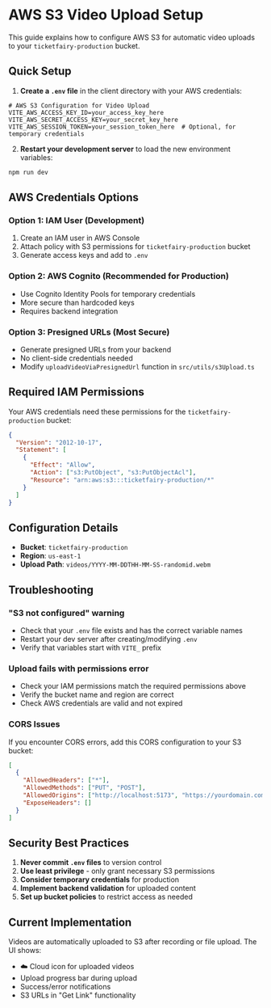 # AWS S3 Video Upload Setup

This guide explains how to configure AWS S3 for automatic video uploads to your `ticketfairy-production` bucket.

## Quick Setup

1. **Create a `.env` file** in the client directory with your AWS credentials:

```env
# AWS S3 Configuration for Video Upload
VITE_AWS_ACCESS_KEY_ID=your_access_key_here
VITE_AWS_SECRET_ACCESS_KEY=your_secret_key_here
VITE_AWS_SESSION_TOKEN=your_session_token_here  # Optional, for temporary credentials
```

2. **Restart your development server** to load the new environment variables:

```bash
npm run dev
```

## AWS Credentials Options

### Option 1: IAM User (Development)

1. Create an IAM user in AWS Console
2. Attach policy with S3 permissions for `ticketfairy-production` bucket
3. Generate access keys and add to `.env`

### Option 2: AWS Cognito (Recommended for Production)

- Use Cognito Identity Pools for temporary credentials
- More secure than hardcoded keys
- Requires backend integration

### Option 3: Presigned URLs (Most Secure)

- Generate presigned URLs from your backend
- No client-side credentials needed
- Modify `uploadVideoViaPresignedUrl` function in `src/utils/s3Upload.ts`

## Required IAM Permissions

Your AWS credentials need these permissions for the `ticketfairy-production` bucket:

```json
{
  "Version": "2012-10-17",
  "Statement": [
    {
      "Effect": "Allow",
      "Action": ["s3:PutObject", "s3:PutObjectAcl"],
      "Resource": "arn:aws:s3:::ticketfairy-production/*"
    }
  ]
}
```

## Configuration Details

- **Bucket**: `ticketfairy-production`
- **Region**: `us-east-1`
- **Upload Path**: `videos/YYYY-MM-DDTHH-MM-SS-randomid.webm`

## Troubleshooting

### "S3 not configured" warning

- Check that your `.env` file exists and has the correct variable names
- Restart your dev server after creating/modifying `.env`
- Verify that variables start with `VITE_` prefix

### Upload fails with permissions error

- Check your IAM permissions match the required permissions above
- Verify the bucket name and region are correct
- Check AWS credentials are valid and not expired

### CORS Issues

If you encounter CORS errors, add this CORS configuration to your S3 bucket:

```json
[
  {
    "AllowedHeaders": ["*"],
    "AllowedMethods": ["PUT", "POST"],
    "AllowedOrigins": ["http://localhost:5173", "https://yourdomain.com"],
    "ExposeHeaders": []
  }
]
```

## Security Best Practices

1. **Never commit `.env` files** to version control
2. **Use least privilege** - only grant necessary S3 permissions
3. **Consider temporary credentials** for production
4. **Implement backend validation** for uploaded content
5. **Set up bucket policies** to restrict access as needed

## Current Implementation

Videos are automatically uploaded to S3 after recording or file upload. The UI shows:

- ☁️ Cloud icon for uploaded videos
- Upload progress bar during upload
- Success/error notifications
- S3 URLs in "Get Link" functionality
